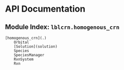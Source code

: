 # API Documentation

## Module Index: `lblcrn.homogenous_crn`

    [homogenous_crn](.)
        Orbital
        [Solution](solution)
        Species
        SpeciesManager
        RxnSystem
        Rxn